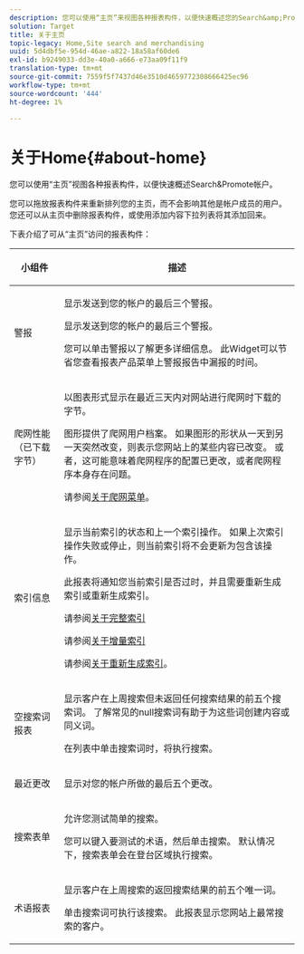 ```yaml
---
description: 您可以使用“主页”来视图各种报表构件，以便快速概述您的Search&amp;Promote帐户。
solution: Target
title: 关于主页
topic-legacy: Home,Site search and merchandising
uuid: 5d4dbf5e-954d-46ae-a822-18a58af60de6
exl-id: b9249033-dd3e-40a0-a666-e73aa09f11f9
translation-type: tm+mt
source-git-commit: 7559f5f7437d46e3510d4659772308666425ec96
workflow-type: tm+mt
source-wordcount: '444'
ht-degree: 1%

---
```


# 关于Home{#about-home}

您可以使用“主页”视图各种报表构件，以便快速概述Search&amp;Promote帐户。

您可以拖放报表构件来重新排列您的主页，而不会影响其他是帐户成员的用户。 您还可以从主页中删除报表构件，或使用添加内容下拉列表将其添加回来。

下表介绍了可从“主页”访问的报表构件：

<table> 
 <thead> 
  <tr> 
   <th colname="col1" class="entry"> <p>小组件 </p> </th> 
   <th colname="col2" class="entry"> <p>描述 </p> </th> 
  </tr>
 </thead>
 <tbody> 
  <tr> 
   <td colname="col1"> <p><span class="uicontrol">警报</span> </p> </td> 
   <td colname="col2"> <p> 显示发送到您的帐户的最后三个警报。 </p> <p>显示发送到您的帐户的最后三个警报。 </p> <p>您可以单击警报以了解更多详细信息。 此Widget可以节省您查看<span class="uicontrol">报表</span>产品菜单上<span class="uicontrol">警报</span>报告中漏报的时间。 </p> </td> 
  </tr> 
  <tr> 
   <td colname="col1"> <p><span class="uicontrol">爬网性能（已下载字节）</span> </p> </td> 
   <td colname="col2"> <p>以图表形式显示在最近三天内对网站进行爬网时下载的字节。 </p> <p>图形提供了爬网用户档案。 如果图形的形状从一天到另一天突然改变，则表示您网站上的某些内容已改变。 或者，这可能意味着爬网程序的配置已更改，或者爬网程序本身存在问题。 </p> <p>请参阅<a href="c-about-settings-menu/c-about-crawling-menu.md#concept_59307680C6724E93952ADE5044983AF6" format="dita" scope="local">关于爬网菜单</a>。 </p> </td> 
  </tr> 
  <tr> 
   <td colname="col1"> <p><span class="uicontrol">索引信息</span> </p> </td> 
   <td colname="col2"> <p>显示当前索引的状态和上一个索引操作。 如果上次索引操作失败或停止，则当前索引将不会更新为包含该操作。 </p> <p>此报表将通知您当前索引是否过时，并且需要重新生成索引或重新生成索引。 </p> <p>请参阅<a href="c-about-index-menu/c-about-full-index.md#concept_C69BD21863FD4856B49326F35DB570D3" format="dita" scope="local">关于完整索引</a> </p> <p>请参阅<a href="c-about-index-menu/c-about-incremental-index.md#concept_A7770F0552D14C47B3DDB65DB78FFFEE" format="dita" scope="local">关于增量索引</a> </p> <p>请参阅<a href="c-about-index-menu/c-about-regenerate-index.md#concept_6CBE6B8D18EF47D293091CBA542245FA" format="dita" scope="local">关于重新生成索引</a>。 </p> </td> 
  </tr> 
  <tr> 
   <td colname="col1"> <p><span class="uicontrol">空搜索词报表</span> </p> </td> 
   <td colname="col2"> <p> 显示客户在上周搜索但未返回任何搜索结果的前五个搜索词。 了解常见的null搜索词有助于为这些词创建内容或同义词。 </p> <p>在列表中单击搜索词时，将执行搜索。 </p> </td> 
  </tr> 
  <tr> 
   <td colname="col1"> <p><span class="uicontrol">最近更改</span> </p> </td> 
   <td colname="col2"> <p> 显示对您的帐户所做的最后五个更改。 </p> </td> 
  </tr> 
  <tr> 
   <td colname="col1"> <p><span class="uicontrol">搜索表单</span> </p> </td> 
   <td colname="col2"> <p>允许您测试简单的搜索。 </p> <p> 您可以键入要测试的术语，然后单击<span class="uicontrol">搜索</span>。 默认情况下，搜索表单会在登台区域执行搜索。 </p> </td> 
  </tr> 
  <tr> 
   <td colname="col1"> <p><span class="uicontrol">术语报表</span> </p> </td> 
   <td colname="col2"> <p>显示客户在上周搜索的返回搜索结果的前五个唯一词。 </p> <p> 单击搜索词可执行该搜索。 此报表显示您网站上最常搜索的客户。 </p> </td> 
  </tr> 
 </tbody> 
</table>
